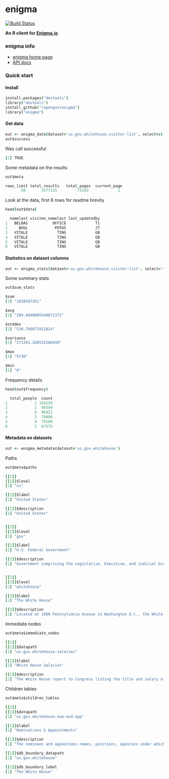 enigma
=======

[![Build Status](https://api.travis-ci.org/ropensci/enigma.png)](https://travis-ci.org/ropensci/enigma)

**An R client for [Enigma.io](https://app.enigma.io/)**

### enigma info

+ [enigma home page](https://app.enigma.io/)
+ [API docs](https://app.enigma.io/api)

### Quick start

#### Install

```coffee
install.packages("devtools")
library("devtools")
install_github("ropengov/enigma")
library("enigma")
```

#### Get data

```coffee
out <- enigma_data(dataset='us.gov.whitehouse.visitor-list', select=c('namelast','visitee_namelast','last_updatedby'))
out$success
```

Was call successful

```coffee
[1] TRUE
```

Some metadata on the results

```coffee
out$meta
```

```coffee
rows_limit total_results   total_pages  current_page 
       50       3577135         71543             1 
```

Look at the data, first 6 rows for readme brevity

```coffee
head(out$data)
```

```coffee
  namelast visitee_namelast last_updatedby
1   BELBAS           OFFICE             T1
2     BOUL            POTUS             J7
3   VITALE             TING             GB
4   VITALE             TING             GB
5   VITALE             TING             GB
6   VITALE             TING             GB
```

#### Statistics on dataset columns

```coffee
out <- enigma_stats(dataset='us.gov.whitehouse.visitor-list', select='total_people')
```

Some summary stats

```coffee
out$sum_stats
```

```coffee
$sum
[1] "1028567261"

$avg
[1] "289.0040005540871372"

$stddev
[1] "520.769872911814"

$variance
[1] "271201.260532586939"

$max
[1] "5730"

$min
[1] "0"
```

Frequency details

```coffee
head(out$frequency)
```

```coffee
  total_people  count
1            1 158256
2            2  98349
3            6  96922
4            3  79896
5            4  79100
6            5  67575
```


#### Metadata on datasets

```coffee
out <- enigma_metadata(dataset='us.gov.whitehouse')
```

Paths 

```coffee
out$meta$paths
```

```coffee
[[1]]
[[1]]$level
[1] "us"

[[1]]$label
[1] "United States"

[[1]]$description
[1] "United States"


[[2]]
[[2]]$level
[1] "gov"

[[2]]$label
[1] "U.S. Federal Government"

[[2]]$description
[1] "Government comprising the Legislative, Executive, and Judicial branches of the United States of America."


[[3]]
[[3]]$level
[1] "whitehouse"

[[3]]$label
[1] "The White House"

[[3]]$description
[1] "Located at 1600 Pennsylvania Avenue in Washington D.C., the White House has served as the home and office for every U.S. president since John Adams."
```

Immediate nodes

```coffee
out$meta$immediate_nodes
```

```coffee
[[1]]
[[1]]$datapath
[1] "us.gov.whitehouse.salaries"

[[1]]$label
[1] "White House Salaries"

[[1]]$description
[1] "The White House report to Congress listing the title and salary of every White House Office employee since 1995."
```

Children tables

```coffee
out$meta$children_tables
```

```coffee
[[1]]
[[1]]$datapath
[1] "us.gov.whitehouse.nom-and-app"

[[1]]$label
[1] "Nominations & Appointments"

[[1]]$description
[1] "The nominees and appointees names, positions, agencies under which they are nominated or appointed, the agency's websites, nomination dates, and vote confirmation dates."

[[1]]$db_boundary_datapath
[1] "us.gov.whitehouse"

[[1]]$db_boundary_label
[1] "The White House"
```